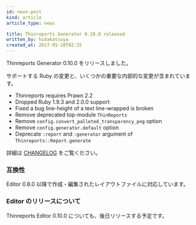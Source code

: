 ```yaml
---
id: news-post
kind: article
article_type: news

title: Thinreports Generator 0.10.0 released
written_by: hidakatsuya
created_at: 2017-05-10T02:25
---
```


Thinreports Generator 0.10.0 をリリースしました。

サポートする Ruby の変更と、いくつかの重要な内部的な変更が含まれています。

  * Thinreports requires Prawn 2.2
  * Dropped Ruby 1.9.3 and 2.0.0 support
  * Fixed a bug line-height of a text line-wrapped is broken
  * Remove deprecated top-module `ThinReports`
  * Remove `config.convert_palleted_transparency_png` option
  * Remove `config.generator.default` option
  * Deprecate `:report` and `:generator` argument of `Thinreports::Report.generate`

詳細は [CHANGELOG](https://github.com/thinreports/thinreports-generator/blob/master/CHANGELOG.md#0100) をご覧ください。

### 互換性

Editor 0.8.0 以降で作成・編集されたレイアウトファイルに対応しています。

### Editor のリリースについて

Thinreports Editor 0.10.0 についても、後日リリースする予定です。
